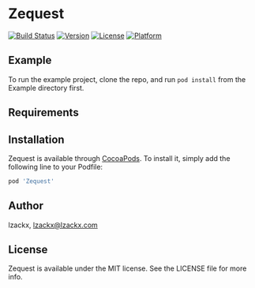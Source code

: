 # Zequest

[![Build Status](https://travis-ci.com/lzackx/Zequest.svg?branch=master)](https://travis-ci.org/lzackx/Zequest)
[![Version](https://img.shields.io/cocoapods/v/Zequest.svg?style=flat)](https://cocoapods.org/pods/Zequest)
[![License](https://img.shields.io/cocoapods/l/Zequest.svg?style=flat)](https://cocoapods.org/pods/Zequest)
[![Platform](https://img.shields.io/cocoapods/p/Zequest.svg?style=flat)](https://cocoapods.org/pods/Zequest)

## Example

To run the example project, clone the repo, and run `pod install` from the Example directory first.

## Requirements

## Installation

Zequest is available through [CocoaPods](https://cocoapods.org). To install
it, simply add the following line to your Podfile:

```ruby
pod 'Zequest'
```

## Author

lzackx, lzackx@lzackx.com

## License

Zequest is available under the MIT license. See the LICENSE file for more info.
